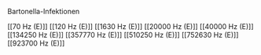 Bartonella-Infektionen

[[70 Hz (E)]]
[[120 Hz (E)]]
[[1630 Hz (E)]]
[[20000 Hz (E)]]
[[40000 Hz (E)]]
[[134250 Hz (E)]]
[[357770 Hz (E)]]
[[510250 Hz (E)]]
[[752630 Hz (E)]]
[[923700 Hz (E)]]